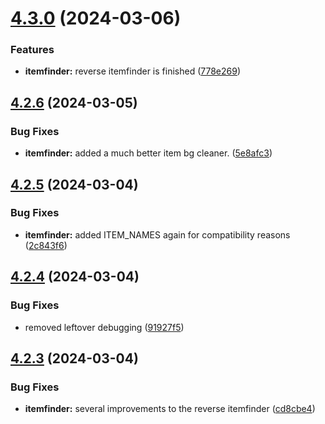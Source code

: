 # [4.3.0](https://github.com/Torwent/SRL-T/compare/v4.2.6...v4.3.0) (2024-03-06)


### Features

* **itemfinder:** reverse itemfinder is finished ([778e269](https://github.com/Torwent/SRL-T/commit/778e2690f4400991825d64655ef0b57cd4c71b4b))



## [4.2.6](https://github.com/Torwent/SRL-T/compare/v4.2.5...v4.2.6) (2024-03-05)


### Bug Fixes

* **itemfinder:** added a much better item bg cleaner. ([5e8afc3](https://github.com/Torwent/SRL-T/commit/5e8afc3cf60d7d474e126f6a0d8400f197c8cc57))



## [4.2.5](https://github.com/Torwent/SRL-T/compare/v4.2.4...v4.2.5) (2024-03-04)


### Bug Fixes

* **itemfinder:** added ITEM_NAMES  again for compatibility reasons ([2c843f6](https://github.com/Torwent/SRL-T/commit/2c843f6e69c54145eea770a6a6405721445632d4))



## [4.2.4](https://github.com/Torwent/SRL-T/compare/v4.2.3...v4.2.4) (2024-03-04)


### Bug Fixes

* removed leftover debugging ([91927f5](https://github.com/Torwent/SRL-T/commit/91927f5beeeff4a8b46f52e8ba0b774f2fa8841c))



## [4.2.3](https://github.com/Torwent/SRL-T/compare/v4.2.2...v4.2.3) (2024-03-04)


### Bug Fixes

* **itemfinder:** several improvements to the reverse itemfinder ([cd8cbe4](https://github.com/Torwent/SRL-T/commit/cd8cbe4cb2a188829a6db065c2e12be5f12a1e90))



